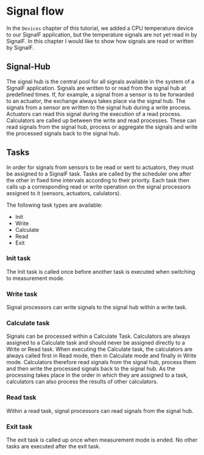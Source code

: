 # Signal flow

In the `Devices` chapter of this tutorial, we added a CPU temperature device to our SignalF application, but the temperature signals are not yet read in by SignalF. In this chapter I would like to show how signals are read or written by SignalF. 

## Signal-Hub
The signal hub is the central pool for all signals available in the system of a SignalF application. Signals are written to or read from the signal hub at predefined times. If, for example, a signal from a sensor is to be forwarded to an actuator, the exchange always takes place via the signal hub. The signals from a sensor are written to the signal hub during a write process. Actuators can read this signal during the execution of a read process.\
Calculators are called up between the write and read processes. These can read signals from the signal hub, process or aggregate the signals and write the processed signals back to the signal hub. 

## Tasks
In order for signals from sensors to be read or sent to actuators, they must be assigned to a SignalF task. Tasks are called by the scheduler one after the other in fixed time intervals according to their priority. Each task then calls up a corresponding read or write operation on the signal processors assigned to it (sensors, actuators, calulators).

The following task types are available:
- Init 
- Write
- Calculate
- Read
- Exit

### Init task
The Init task is called once before another task is executed when switching to measurement mode.

### Write task
Signal processors can write signals to the signal hub within a write task.

### Calculate task
Signals can be processed within a Calculate Task. Calculators are always assigned to a Calculate task and should never be assigned directly to a Write or Read task.  When executing the Calculate task, the calculators are always called first in Read mode, then in Calculate mode and finally in Write mode. Calculators therefore read signals from the signal hub, process them and then write the processed signals back to the signal hub. As the processing takes place in the order in which they are assigned to a task, calculators can also process the results of other calculators.

### Read task
Within a read task, signal processors can read signals from the signal hub.

### Exit task
The exit task is called up once when measurement mode is ended. No other tasks are executed after the exit task.